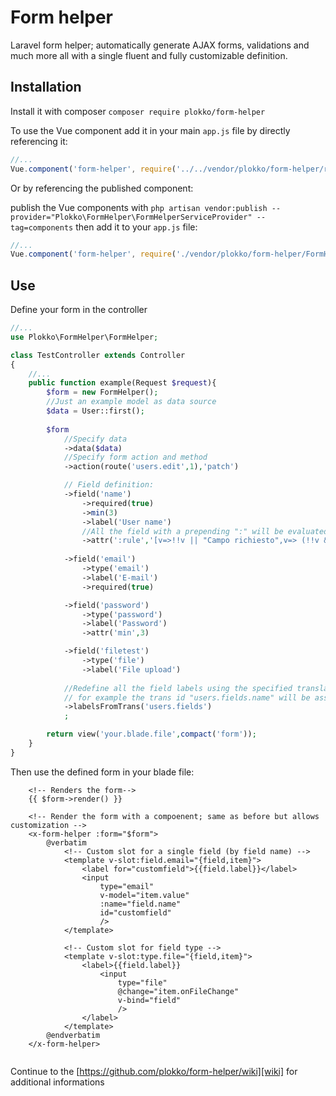 # Form helper
Laravel form helper; automatically generate AJAX forms, validations and much more all with a single fluent and fully customizable definition.

## Installation
Install it with composer
`composer require plokko/form-helper`

To use the Vue component add it in your main `app.js` file by directly referencing it:
```javascript
//...
Vue.component('form-helper', require('../../vendor/plokko/form-helper/resources/components/FormHelper').default);
```
Or by referencing the published component:

publish the Vue components with `php artisan vendor:publish --provider="Plokko\FormHelper\FormHelperServiceProvider" --tag=components` then add it to your `app.js` file:
```javascript
//...
Vue.component('form-helper', require('./vendor/plokko/form-helper/FormHelper').default);
```

## Use

Define your form in the controller
```php
//...
use Plokko\FormHelper\FormHelper;

class TestController extends Controller
{
    //...
    public function example(Request $request){
        $form = new FormHelper();
        //Just an example model as data source
        $data = User::first();
        
        $form
            //Specify data
            ->data($data)
            //Specify form action and method
            ->action(route('users.edit',1),'patch')

            // Field definition:
            ->field('name')
                ->required(true)
                ->min(3)
                ->label('User name')
                //All the field with a prepending ":" will be evaluated as Javascript, usefull for defining functions
                ->attr(':rule','[v=>!!v || "Campo richiesto",v=> (!!v && v.length>=3)|| "Lunghezza minima 3ch"]')
            
            ->field('email')
                ->type('email')
                ->label('E-mail')
                ->required(true)

            ->field('password')
                ->type('password')
                ->label('Password')
                ->attr('min',3)

            ->field('filetest')
                ->type('file')
                ->label('File upload')
            
            //Redefine all the field labels using the specified translation array;
            // for example the trans id "users.fields.name" will be assigned as a label to "name"
            ->labelsFromTrans('users.fields')
            ;

        return view('your.blade.file',compact('form'));
    }
}
```

Then use the defined form in your blade file:
```blade
    <!-- Renders the form-->
    {{ $form->render() }}
    
    <!-- Render the form with a compoenent; same as before but allows customization -->
    <x-form-helper :form="$form">
        @verbatim
            <!-- Custom slot for a single field (by field name) -->
            <template v-slot:field.email="{field,item}">
                <label for="customfield">{{field.label}}</label>
                <input 
                    type="email" 
                    v-model="item.value" 
                    :name="field.name" 
                    id="customfield"
                    />
            </template>
           
            <!-- Custom slot for field type -->
            <template v-slot:type.file="{field,item}">
                <label>{{field.label}}
                    <input 
                        type="file" 
                        @change="item.onFileChange"
                        v-bind="field"
                        />
                </label>
            </template>
        @endverbatim
    </x-form-helper>
    
```

Continue to the [https://github.com/plokko/form-helper/wiki][wiki] for additional informations
